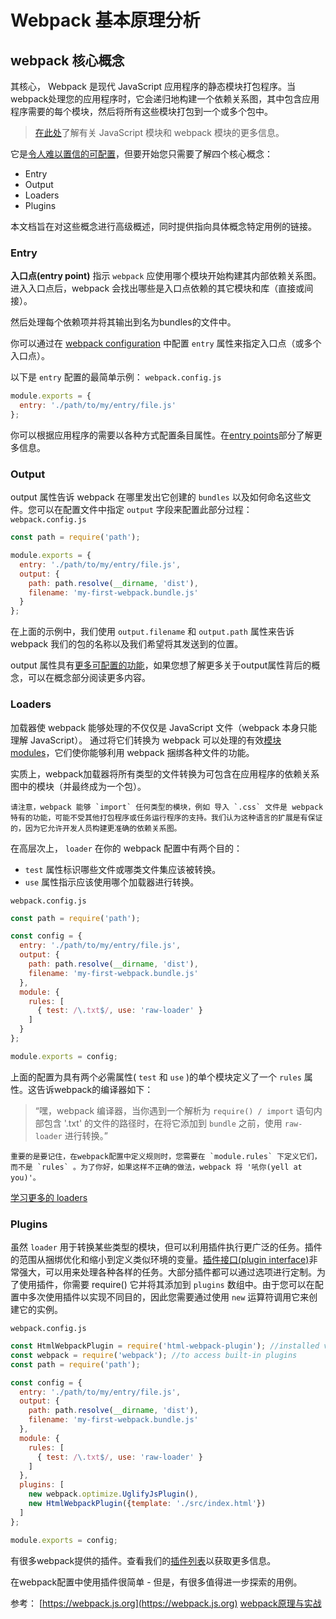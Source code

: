# Webpack 基本原理分析

## webpack 核心概念
其核心， Webpack 是现代 JavaScript 应用程序的静态模块打包程序。当webpack处理您的应用程序时，它会递归地构建一个依赖关系图，其中包含应用程序需要的每个模块，然后将所有这些模块打包到一个或多个包中。

> [在此处](https://webpack.js.org/concepts/modules/)了解有关 JavaScript 模块和 webpack 模块的更多信息。

它是[令人难以置信的可配置](https://webpack.js.org/configuration/)，但要开始您只需要了解四个核心概念：
* Entry
* Output
* Loaders
* Plugins

本文档旨在对这些概念进行高级概述，同时提供指向具体概念特定用例的链接。

### Entry
**入口点(entry point)** 指示 `webpack` 应使用哪个模块开始构建其内部依赖关系图。进入入口点后，webpack 会找出哪些是入口点依赖的其它模块和库（直接或间接）。

然后处理每个依赖项并将其输出到名为bundles的文件中。

你可以通过在 [webpack configuration](https://webpack.js.org/configuration/) 中配置 `entry` 属性来指定入口点（或多个入口点）。

以下是 `entry` 配置的最简单示例：
`webpack.config.js`
```js
module.exports = {
  entry: './path/to/my/entry/file.js'
};
```
你可以根据应用程序的需要以各种方式配置条目属性。在[entry points](https://webpack.js.org/concepts/entry-points/)部分了解更多信息。

### Output
output 属性告诉 webpack 在哪里发出它创建的 `bundles` 以及如何命名这些文件。您可以在配置文件中指定 `output` 字段来配置此部分过程：
`webpack.config.js`
```js
const path = require('path');

module.exports = {
  entry: './path/to/my/entry/file.js',
  output: {
    path: path.resolve(__dirname, 'dist'),
    filename: 'my-first-webpack.bundle.js'
  }
};
```
在上面的示例中，我们使用 `output.filename` 和 `output.path` 属性来告诉 webpack 我们的包的名称以及我们希望将其发送到的位置。

output 属性具有[更多可配置的功能](https://webpack.js.org/configuration/output/)，如果您想了解更多关于output属性背后的概念，可以在概念部分阅读更多内容。

### Loaders

加载器使 webpack 能够处理的不仅仅是 JavaScript 文件（webpack 本身只能理解 JavaScript）。
通过将它们转换为 webpack 可以处理的有效[模块 modules](https://webpack.js.org/concepts/modules/)，它们使你能够利用 webpack 捆绑各种文件的功能。

实质上，webpack加载器将所有类型的文件转换为可包含在应用程序的依赖关系图中的模块（并最终成为一个包）。

    请注意，webpack 能够 `import` 任何类型的模块，例如 导入 `.css` 文件是 webpack 特有的功能，可能不受其他打包程序或任务运行程序的支持。我们认为这种语言的扩展是有保证的，因为它允许开发人员构建更准确的依赖关系图。

在高层次上， `loader` 在你的 webpack 配置中有两个目的：

* `test` 属性标识哪些文件或哪类文件集应该被转换。
* `use` 属性指示应该使用哪个加载器进行转换。

`webpack.config.js`
```js
const path = require('path');

const config = {
  entry: './path/to/my/entry/file.js',
  output: {
    path: path.resolve(__dirname, 'dist'),
    filename: 'my-first-webpack.bundle.js'
  },
  module: {
    rules: [
      { test: /\.txt$/, use: 'raw-loader' }
    ]
  }
};

module.exports = config;
```

上面的配置为具有两个必需属性( `test` 和 `use` )的单个模块定义了一个 `rules` 属性。这告诉webpack的编译器如下：

> “嘿，webpack 编译器，当你遇到一个解析为 `require() / import` 语句内部包含 '.txt' 的文件的路径时，在将它添加到 `bundle` 之前，使用 `raw-loader` 进行转换。”

    重要的是要记住，在webpack配置中定义规则时，您需要在 `module.rules` 下定义它们，而不是 `rules` 。为了你好，如果这样不正确的做法，webpack 将 '吼你(yell at you)'。

[学习更多的 loaders](https://webpack.js.org/concepts/loaders)

### Plugins

虽然 `loader` 用于转换某些类型的模块，但可以利用插件执行更广泛的任务。插件的范围从捆绑优化和缩小到定义类似环境的变量。[插件接口(plugin interface)](https://webpack.js.org/api/plugins/)非常强大，可以用来处理各种各样的任务。大部分插件都可以通过选项进行定制。为了使用插件，你需要 require() 它并将其添加到 `plugins` 数组中。由于您可以在配置中多次使用插件以实现不同目的，因此您需要通过使用 `new` 运算符调用它来创建它的实例。

`webpack.config.js`
```js
const HtmlWebpackPlugin = require('html-webpack-plugin'); //installed via npm
const webpack = require('webpack'); //to access built-in plugins
const path = require('path');

const config = {
  entry: './path/to/my/entry/file.js',
  output: {
    path: path.resolve(__dirname, 'dist'),
    filename: 'my-first-webpack.bundle.js'
  },
  module: {
    rules: [
      { test: /\.txt$/, use: 'raw-loader' }
    ]
  },
  plugins: [
    new webpack.optimize.UglifyJsPlugin(),
    new HtmlWebpackPlugin({template: './src/index.html'})
  ]
};

module.exports = config;
```

有很多webpack提供的插件。查看我们的[插件列表](https://webpack.js.org/plugins/)以获取更多信息。

在webpack配置中使用插件很简单 - 但是，有很多值得进一步探索的用例。

参考：
[https://webpack.js.org](https://webpack.js.org)
[webpack原理与实战](https://github.com/gwuhaolin/blog/issues/4)
